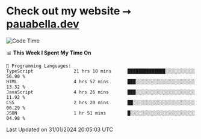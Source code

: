 # Check out my website ⭢ [pauabella.dev](https://pauabella.dev)

<!--START_SECTION:waka-->
![Code Time](http://img.shields.io/badge/Code%20Time-2%2C940%20hrs%202%20mins-blue)

📊 **This Week I Spent My Time On** 

```text
💬 Programming Languages: 
TypeScript               21 hrs 10 mins      ██████████████░░░░░░░░░░░   56.90 % 
HTML                     4 hrs 57 mins       ███░░░░░░░░░░░░░░░░░░░░░░   13.32 % 
JavaScript               4 hrs 26 mins       ███░░░░░░░░░░░░░░░░░░░░░░   11.92 % 
CSS                      2 hrs 20 mins       ██░░░░░░░░░░░░░░░░░░░░░░░   06.29 % 
JSON                     1 hr 51 mins        █░░░░░░░░░░░░░░░░░░░░░░░░   04.98 % 
```


 Last Updated on 31/01/2024 20:05:03 UTC
<!--END_SECTION:waka-->
